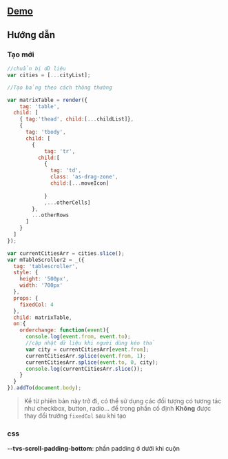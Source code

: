## [Demo](https://absol.cf/libs/absol-acomp/demo/tablescroller.html)

## Hướng dẫn

### Tạo mới

```js
//chuẩn bị dữ liệu
var cities = [...cityList];

//Tạo bảng theo cách thông thường              

var matrixTable = render({
	tag: 'table',
  child: [
    { tag:'thead', child:[...childList]},
    {
      tag: 'tbody',
      child: [
        {
        	tag: 'tr',
          child:[
            {
              tag: 'td', 
              class: 'as-drag-zone',
              child:[...moveIcon]
            
            }
            ,...otherCells]
        },
        ...otherRows
      ]
    }
  ]             
});

var currentCitiesArr = cities.slice();
var mTableScroller2 = _({
  tag: 'tablescroller',
  style: {
    height: '500px',
    width: '700px'
  },
  props: {
    fixedCol: 4
  },
  child: matrixTable,
  on:{
    orderchange: function(event){
      console.log(event.from, event.to);
      //cập nhật dữ liệu khi người dùng kéo thả
      var city = currentCitiesArr[event.from];
      currentCitiesArr.splice(event.from, 1);
      currentCitiesArr.splice(event.to, 0, city);
      console.log(currentCitiesArr.slice());
    }
  }
}).addTo(document.body);

```

> Kể từ phiên bản này trở đi, có thể sử dụng các đối tượng có tương tác như checkbox, button, radio... để trong phần cố định
> **Không** được thay đổi trường `fixedCol` sau khi tạo

### css 

**--tvs-scroll-padding-bottom**: phần padding ở dưới khi cuộn